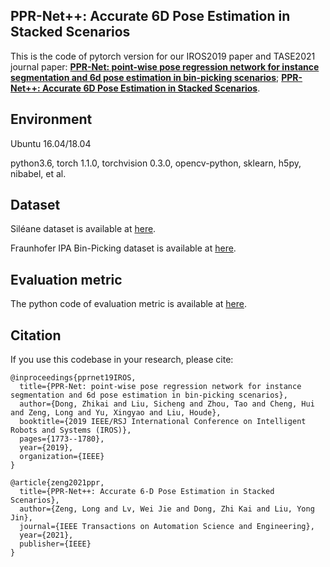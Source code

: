 ## PPR-Net++: Accurate 6D Pose Estimation in Stacked Scenarios
This is the code of pytorch version for our IROS2019 paper and TASE2021 journal paper: [**PPR-Net: point-wise pose regression network for instance segmentation and 6d pose estimation in bin-picking scenarios**](https://ieeexplore.ieee.org/abstract/document/8967895); [**PPR-Net++: Accurate 6D Pose Estimation in Stacked Scenarios**](https://ieeexplore.ieee.org/abstract/document/9537584).


## Environment
Ubuntu 16.04/18.04

python3.6, torch 1.1.0, torchvision 0.3.0, opencv-python, sklearn, h5py, nibabel, et al.

## Dataset
Siléane dataset is available at [here](http://rbregier.github.io/dataset2017).

Fraunhofer IPA Bin-Picking dataset is available at [here](https://owncloud.fraunhofer.de/index.php/s/AacICuOWQVWDDfP?path=%2F).

## Evaluation metric
The python code of evaluation metric is available at [here](https://github.com/rbregier/pose_recovery_evaluation).

## Citation
If you use this codebase in your research, please cite:
```
@inproceedings{pprnet19IROS,
  title={PPR-Net: point-wise pose regression network for instance segmentation and 6d pose estimation in bin-picking scenarios},
  author={Dong, Zhikai and Liu, Sicheng and Zhou, Tao and Cheng, Hui and Zeng, Long and Yu, Xingyao and Liu, Houde},
  booktitle={2019 IEEE/RSJ International Conference on Intelligent Robots and Systems (IROS)},
  pages={1773--1780},
  year={2019},
  organization={IEEE}
}

@article{zeng2021ppr,
  title={PPR-Net++: Accurate 6-D Pose Estimation in Stacked Scenarios},
  author={Zeng, Long and Lv, Wei Jie and Dong, Zhi Kai and Liu, Yong Jin},
  journal={IEEE Transactions on Automation Science and Engineering},
  year={2021},
  publisher={IEEE}
}
```
